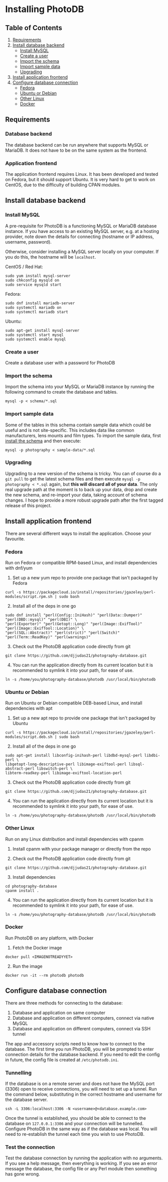# Installing PhotoDB

## Table of Contents

1. [Requirements](#requirements)
2. [Install database backend](#install-database-backend)
    * [Install MySQL](#install-mysql)
    * [Create a user](#create-a-user)
    * [Import the schema](#import-the-schema)
    * [Import sample data](#import-sample-data)
    * [Upgrading](#upgrading)
3. [Install application frontend](#install-application-frontend)
4. [Configure database connection](#configure-database-connection)
    * [Fedora](#fedora)
    * [Ubuntu or Debian](#ubuntu-or-debian)
    * [Other Linux](#other-linux)
    * [Docker](#docker)

## Requirements

### Database backend

The database backend can be run anywhere that supports MySQL or MariaDB. It does not have to be
on the same system as the frontend.

### Application frontend

The application frontend requires Linux. It has been developed and tested on Fedora, but it should
support Ubuntu. It is very hard to get to work on CentOS, due to the difficulty of building CPAN modules.

## Install database backend

### Install MySQL
A pre-requisite for PhotoDB is a functioning MySQL or MariaDB database instance. If you have access to an existing
MySQL server, e.g. at a hosting provider, note down the details for connecting (hostname or IP address, username, password).

Otherwise, consider installing a MySQL server locally on your computer. If you do this, the hostname will be `localhost`.

CentOS / Red Hat:
```
sudo yum install mysql-server
sudo chkconfig mysqld on
sudo service mysqld start
```

Fedora:
```
sudo dnf install mariadb-server
sudo systemctl mariadb on
sudo systemctl mariadb start
```

Ubuntu:
```
sudo apt-get install mysql-server
sudo systemctl start mysql
sudo systemctl enable mysql
```

### Create a user
Create a database user with a password for PhotoDB

### Import the schema
Import the schema into your MySQL or MariaDB instance by running the following command to create the database and tables.

```
mysql -p < schema/*.sql
```

### Import sample data

Some of the tables in this schema contain sample data which could be useful and is not site-specific.
This includes data like common manufacturers, lens mounts and film types. To import the sample data,
first [install the schema](#installation) and then execute:

```
mysql -p photography < sample-data/*.sql
```

### Upgrading

Upgrading to a new version of the schema is tricky. You can of course do a `git pull` to get the
latest schema files and then execute `mysql -p photography < *.sql` again, but **this will discard
all of your data**. The only real upgrade path at the moment is to back up your data, drop and create
the new schema, and re-import your data, taking account of schema changes. I hope to provide a more
robust upgrade path after the first tagged release of this project.

## Install application frontend

There are several different ways to install the application. Choose your favourite.

### Fedora

Run on Fedora or compatible RPM-based Linux, and install dependencies with dnf/yum

1. Set up a new yum repo to provide one package that isn't packaged by Fedora
```
curl -s https://packagecloud.io/install/repositories/jgazeley/perl-modules/script.rpm.sh | sudo bash
```
2. Install all of the deps in one go
```
sudo dnf install "perl(Config::IniHash)" "perl(Data::Dumper)" "perl(DBD::mysql)" "perl(DBI)" \
"perl(Exporter)" "perl(Getopt::Long)" "perl(Image::ExifTool)" "perl(Image::ExifTool::Location)" \
"perl(SQL::Abstract)" "perl(strict)" "perl(Switch)" "perl(Term::ReadKey)" "perl(warnings)"
```

3. Check out the PhotoDB application code directly from git

```
git clone https://github.com/djjudas21/photography-database.git
```

4. You can run the application directly from its current location but it is recommended to symlink it
into your path, for ease of use.
```
ln -s /home/you/photography-database/photodb /usr/local/bin/photodb
```

### Ubuntu or Debian

Run on Ubuntu or Debian compatible DEB-based Linux, and install dependencies with apt

1. Set up a new apt repo to provide one package that isn't packaged by Ubuntu
```
curl -s https://packagecloud.io/install/repositories/jgazeley/perl-modules/script.deb.sh | sudo bash
```

2. Install all of the deps in one go
```
sudo apt-get install libconfig-inihash-perl libdbd-mysql-perl libdbi-perl \
libgetopt-long-descriptive-perl libimage-exiftool-perl libsql-abstract-perl libswitch-perl \
libterm-readkey-perl libimage-exiftool-location-perl
```

3. Check out the PhotoDB application code directly from git

```
git clone https://github.com/djjudas21/photography-database.git
```

4. You can run the application directly from its current location but it is recommended to symlink it
into your path, for ease of use.
```
ln -s /home/you/photography-database/photodb /usr/local/bin/photodb
```

### Other Linux

Run on any Linux distribution and install dependencies with cpanm

1. Install cpanm with your package manager or directly from the repo

2. Check out the PhotoDB application code directly from git

```
git clone https://github.com/djjudas21/photography-database.git
```

3. Install dependencies
```
cd photography-database
cpanm install .
```

4. You can run the application directly from its current location but it is recommended to symlink it
into your path, for ease of use.

```
ln -s /home/you/photography-database/photodb /usr/local/bin/photodb
```

### Docker

Run PhotoDB on any platform, with Docker

1. Fetch the Docker image
```
docker pull <IMAGENOTREADYYET>
```
2. Run the image
```
docker run -it --rm photodb photodb
```

## Configure database connection

There are three methods for connecting to the database:
1. Database and application on same computer
2. Database and application on different computers, connect via native MySQL
3. Database and application on different computers, connect via SSH tunnel

The app and accessory scripts need to know how to connect to the database. The first time you run
PhotoDB, you will be prompted to enter connection details for the database backend. If you need to
edit the config in future, the config file is created at `/etc/photodb.ini`.

### Tunnelling

If the database is on a remote server and does not have the MySQL port (3306) open to receive connections,
you will need to set up a tunnel. Run the command below, substituting in the correct hostname and
username for the database server.

```
ssh -L 3306:localhost:3306 -N <username>@<database.example.com>
```

Once the tunnel is established, you should be able to connect to the database on `127.0.0.1:3306` and
your connection will be tunnelled. Configure PhotoDB in the same way as if the database was local.
You will need to re-establish the tunnel each time you wish to use PhotoDB.

### Test the connection

Test the database connection by running the application with no arguments. If you see a help message,
then everything is working. If you see an error message the database, the config file or any Perl
module then something has gone wrong.
